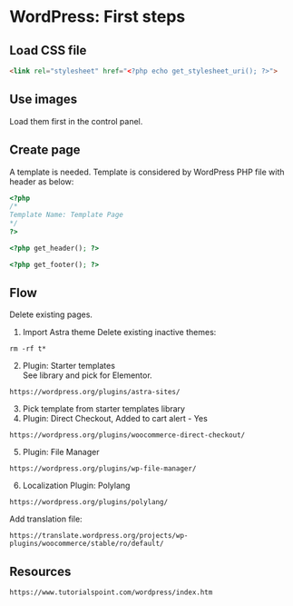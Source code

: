 # WordPress: First steps
## Load CSS file
```html
<link rel="stylesheet" href="<?php echo get_stylesheet_uri(); ?>">
```
## Use images
Load them first in the control panel.
## Create page 
A template is needed. Template is considered by WordPress PHP file with header as below:
```php
<?php
/*
Template Name: Template Page
*/
?>

<?php get_header(); ?>

<?php get_footer(); ?>
```
## Flow
Delete existing pages.
1. Import Astra theme
Delete existing inactive themes:
```
rm -rf t*
```
2. Plugin: Starter templates<br/>
See library and pick for Elementor.
```
https://wordpress.org/plugins/astra-sites/
```
3. Pick template from starter templates library
4. Plugin: Direct Checkout, Added to cart alert - Yes
```
https://wordpress.org/plugins/woocommerce-direct-checkout/
```
5. Plugin: File Manager
```
https://wordpress.org/plugins/wp-file-manager/
```
6. Localization
Plugin: Polylang
```
https://wordpress.org/plugins/polylang/
```
Add translation file:
```
https://translate.wordpress.org/projects/wp-plugins/woocommerce/stable/ro/default/
```

## Resources
```
https://www.tutorialspoint.com/wordpress/index.htm
```
